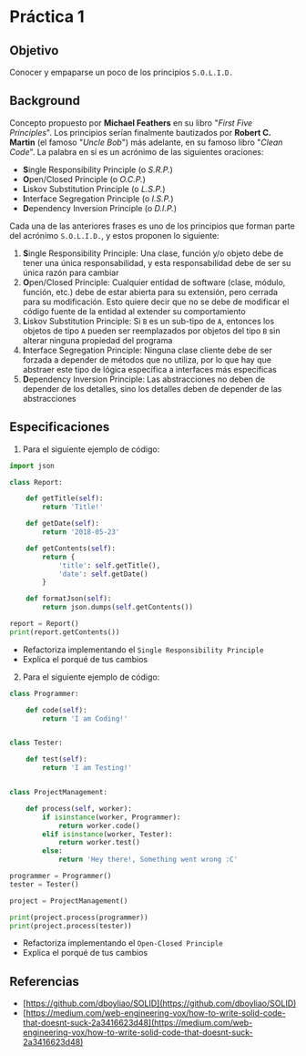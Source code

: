 # Práctica 1

## Objetivo

Conocer y empaparse un poco de los principios `S.O.L.I.D.`

## Background

Concepto propuesto por **Michael Feathers** en su libro "_First Five Principles_". Los principios serían finalmente bautizados por **Robert C. Martin** (el famoso "_Uncle Bob_") más adelante, en su famoso libro "_Clean Code_". La palabra en sí es un acrónimo de las siguientes oraciones:

* **S**ingle Responsibility Principle (o _S.R.P._)
* **O**pen/Closed Principle (o _O.C.P._)
* **L**iskov Substitution Principle (o _L.S.P._)
* **I**nterface Segregation Principle (o _I.S.P._)
* **D**ependency Inversion Principle (o _D.I.P._)

Cada una de las anteriores frases es uno de los principios que forman parte del acrónimo `S.O.L.I.D.`, y estos proponen lo siguiente:

1. **S**ingle Responsibility Principle: Una clase, función y/o objeto debe de tener una única responsabilidad, y esta responsabilidad debe de ser su única razón para cambiar
2. **O**pen/Closed Principle: Cualquier entidad de software (clase, módulo, función, etc.) debe de estar abierta para su extensión, pero cerrada para su modificación. Esto quiere decir que no se debe de modificar el código fuente de la entidad al extender su comportamiento
3. **L**iskov Substitution Principle: Si `B` es un sub-tipo de `A`, entonces los objetos de tipo `A` pueden ser reemplazados por objetos del tipo `B` sin alterar ninguna propiedad del programa
4. **I**nterface Segregation Principle: Ninguna clase cliente debe de ser forzada a depender de métodos que no utiliza, por lo que hay que abstraer este tipo de lógica específica a interfaces más específicas
5. **D**ependency Inversion Principle: Las abstracciones no deben de depender de los detalles, sino los detalles deben de depender de las abstracciones

## Especificaciones

1. Para el siguiente ejemplo de código:

```python
import json

class Report:

    def getTitle(self):
        return 'Title!'

    def getDate(self):
        return '2018-05-23'

    def getContents(self):
        return {
        	'title': self.getTitle(),
        	'date': self.getDate()
        }

    def formatJson(self):
    	return json.dumps(self.getContents())

report = Report()
print(report.getContents())
```

* Refactoriza implementando el `Single Responsibility Principle`
* Explica el porqué de tus cambios

2. Para el siguiente ejemplo de código:

```python
class Programmer:

    def code(self):
        return 'I am Coding!'


class Tester:

    def test(self):
        return 'I am Testing!'


class ProjectManagement:

    def process(self, worker):
        if isinstance(worker, Programmer):
        	return worker.code()
        elif isinstance(worker, Tester):
        	return worker.test()
        else:
        	return 'Hey there!, Something went wrong :C'

programmer = Programmer()
tester = Tester()

project = ProjectManagement()

print(project.process(programmer))
print(project.process(tester))
```

* Refactoriza implementando el `Open-Closed Principle`
* Explica el porqué de tus cambios

## Referencias

* [https://github.com/dboyliao/SOLID](https://github.com/dboyliao/SOLID)
* [https://medium.com/web-engineering-vox/how-to-write-solid-code-that-doesnt-suck-2a3416623d48](https://medium.com/web-engineering-vox/how-to-write-solid-code-that-doesnt-suck-2a3416623d48)